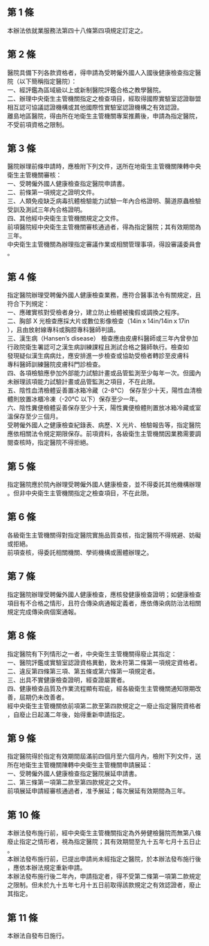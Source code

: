 第 1 條
-------
本辦法依就業服務法第四十八條第四項規定訂定之。

第 2 條
-------
醫院具備下列各款資格者，得申請為受聘僱外國人入國後健康檢查指定醫  
院（以下簡稱指定醫院）：  
一、經評鑑為區域級以上或新制醫院評鑑合格之教學醫院。  
二、辦理中央衛生主管機關指定之檢查項目，經取得國際實驗室認證聯盟  
    相互認可協議認證機構或其他國際性實驗室認證機構之有效認證。  
離島地區醫院，得由所在地衛生主管機關專案推薦後，申請為指定醫院，  
不受前項資格之限制。

第 3 條
-------
醫院辦理前條申請時，應檢附下列文件，送所在地衛生主管機關陳轉中央  
衛生主管機關審核：  
一、受聘僱外國人健康檢查指定醫院申請書。  
二、前條第一項規定之證明文件。  
三、人類免疫缺乏病毒抗體檢驗能力試驗一年內合格證明、腸道原蟲檢驗  
    受訓及測試三年內合格證明。  
四、其他經中央衛生主管機關規定之文件。  
前項醫院經中央衛生主管機關審核通過者，得為指定醫院；其有效期間為  
三年。  
中央衛生主管機關為辦理指定審議作業或相關管理事項，得設審議委員會  
。

第 4 條
-------
指定醫院辦理受聘僱外國人健康檢查業務，應符合醫事法令有關規定，且  
符合下列規定：  
一、應確實核對受檢者身分，建立防止檢體被攙假或調換之程序。  
二、胸部 X  光檢查應採大片或數位影像檢查（14inｘ14in/14inｘ17in  
    ），且由放射線專科或胸腔專科醫師判讀。  
三、漢生病（Hansen’s disease） 檢查應由皮膚科醫師或三年內曾參加  
    行政院衛生署認可之漢生病訓練課程且測試合格之醫師執行。檢查如  
    發現疑似漢生病病灶，應安排進一步檢查或協助受檢者轉診至皮膚科  
    專科醫師訓練醫院皮膚科門診檢查。  
四、各項檢驗應參加外部能力試驗計畫或品管監測至少每年一次。但國內  
    未辦理該項能力試驗計畫或品管監測之項目，不在此限。  
五、陰性血清檢體妥善置冰箱冷藏（2-8℃） 保存至少十天，陽性血清檢  
    體則放置冰櫃冷凍（-20℃ 以下）保存至少一年。  
六、陰性糞便檢體妥善保存至少十天，陽性糞便檢體則置放冰箱冷藏或室  
    溫保存至少三個月。  
受聘僱外國人之健康檢查紀錄表、病歷、X 光片、檢驗報告等，指定醫院  
應依相關法令規定期限保存。前項資料，各級衛生主管機關因業務需要調  
閱查核時，指定醫院不得拒絕。

第 5 條
-------
指定醫院應於院內辦理受聘僱外國人健康檢查，並不得委託其他機構辦理  
。但非中央衛生主管機關指定之檢查項目，不在此限。

第 6 條
-------
各級衛生主管機關得對指定醫院實施品質查核，指定醫院不得規避、妨礙  
或拒絕。  
前項查核，得委託相關機關、學術機構或團體辦理之。

第 7 條
-------
指定醫院辦理受聘僱外國人健康檢查，應核發健康檢查證明；如健康檢查  
項目有不合格之情形，且符合傳染病通報定義者，應依傳染病防治法相關  
規定完成傳染病個案通報。

第 8 條
-------
指定醫院有下列情形之一者，中央衛生主管機關得廢止其指定：  
一、醫院評鑑或實驗室認證資格異動，致未符第二條第一項規定資格者。  
二、違反第四條第三項、第五條或第六條第一項規定者。  
三、出具不實健康檢查證明，經查證屬實者。  
四、健康檢查品質及作業流程顯有瑕疵，經各級衛生主管機關通知限期改  
    善，屆期仍未改善者。  
經中央衛生主管機關依前項第二款至第四款規定之一廢止指定醫院資格者  
，自廢止日起滿二年後，始得重新申請指定。

第 9 條
-------
指定醫院得於指定有效期間屆滿前四個月至六個月內，檢附下列文件，送  
所在地衛生主管機關陳轉中央衛生主管機關申請展延：  
一、受聘僱外國人健康檢查指定醫院展延申請書。  
二、第三條第一項第二款至第四款規定之文件。  
前項展延申請經審核通過者，准予展延；每次展延有效期間為三年。

第 10 條
--------
本辦法發布施行前，經中央衛生主管機關指定為外勞健檢醫院而無第八條  
廢止指定之情形者，視為指定醫院；其有效期間至九十五年七月十五日止  
。  
本辦法發布施行前，已提出申請尚未經指定之醫院，於本辦法發布施行後  
，應依本辦法規定重新申請。  
本辦法發布施行後二年內，申請指定者，得不受第二條第一項第二款規定  
之限制。但未於九十五年七月十五日前取得該款規定之有效認證者，廢止  
其指定。

第 11 條
--------
本辦法自發布日施行。

